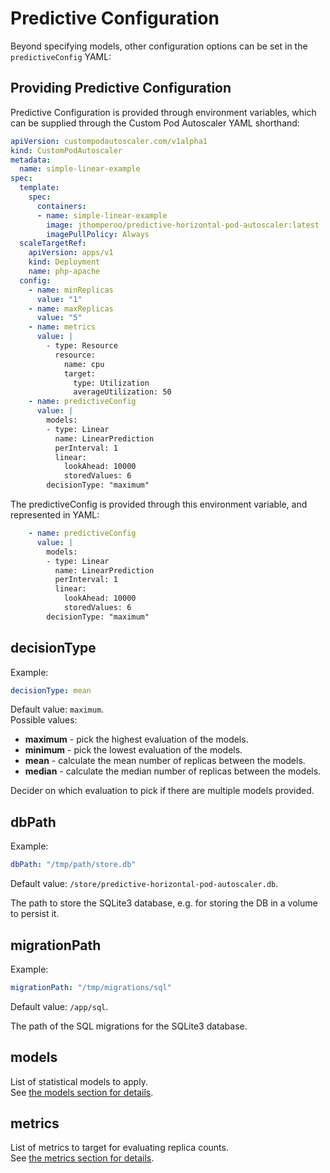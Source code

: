 # Predictive Configuration

Beyond specifying models, other configuration options can be set in the `predictiveConfig` YAML:

## Providing Predictive Configuration

Predictive Configuration is provided through environment variables, which can be supplied through the Custom Pod Autoscaler YAML shorthand:

```yaml
apiVersion: custompodautoscaler.com/v1alpha1
kind: CustomPodAutoscaler
metadata:
  name: simple-linear-example
spec:
  template:
    spec:
      containers:
      - name: simple-linear-example
        image: jthomperoo/predictive-horizontal-pod-autoscaler:latest
        imagePullPolicy: Always
  scaleTargetRef:
    apiVersion: apps/v1
    kind: Deployment
    name: php-apache
  config: 
    - name: minReplicas
      value: "1"
    - name: maxReplicas
      value: "5"
    - name: metrics
      value: |
        - type: Resource
          resource:
            name: cpu
            target:
              type: Utilization
              averageUtilization: 50
    - name: predictiveConfig
      value: |
        models:
        - type: Linear
          name: LinearPrediction
          perInterval: 1
          linear:
            lookAhead: 10000
            storedValues: 6
        decisionType: "maximum"
```

The predictiveConfig is provided through this environment variable, and represented in YAML:
```yaml
    - name: predictiveConfig
      value: |
        models:
        - type: Linear
          name: LinearPrediction
          perInterval: 1
          linear:
            lookAhead: 10000
            storedValues: 6
        decisionType: "maximum"
```

## decisionType

Example:  
```yaml
decisionType: mean
```

Default value: `maximum`.  
Possible values:

- **maximum** - pick the highest evaluation of the models.
- **minimum** - pick the lowest evaluation of the models.
- **mean** - calculate the mean number of replicas between the models.
- **median** - calculate the median number of replicas between the models.

Decider on which evaluation to pick if there are multiple models provided.

## dbPath

Example:  
```yaml
dbPath: "/tmp/path/store.db"
```
Default value: `/store/predictive-horizontal-pod-autoscaler.db`.  

The path to store the SQLite3 database, e.g. for storing the DB in a volume to persist it.

## migrationPath

Example:
```yaml
migrationPath: "/tmp/migrations/sql"
```

Default value: `/app/sql`.  

The path of the SQL migrations for the SQLite3 database.

## models

List of statistical models to apply.  
See [the models section for details](../models).

## metrics

List of metrics to target for evaluating replica counts.  
See [the metrics section for details](../metrics).